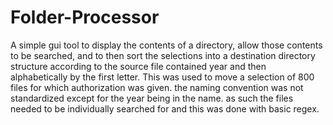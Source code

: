 # Folder-Processor
A simple gui tool to display the contents of a directory, allow those contents to be searched, and to then sort the selections into a destination directory structure according to the source file contained year and then alphabetically by the first letter. This was used to move a selection of 800 files for which authorization was given. the naming convention was not standardized except for the year being in the name. as such the files needed to be individually searched for and this was done with basic regex.
